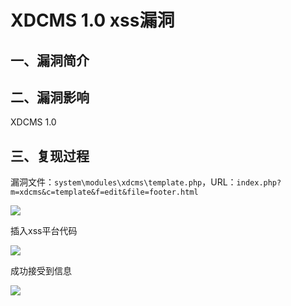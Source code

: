 XDCMS 1.0 xss漏洞
=================

一、漏洞简介
------------

二、漏洞影响
------------

XDCMS 1.0

三、复现过程
------------

漏洞文件：`system\modules\xdcms\template.php`，URL：`index.php?m=xdcms&c=template&f=edit&file=footer.html`

![](./resource/XDCMS1.0xss漏洞/media/rId24.jpg)

插入xss平台代码

![](./resource/XDCMS1.0xss漏洞/media/rId25.jpg)

成功接受到信息

![](./resource/XDCMS1.0xss漏洞/media/rId26.jpg)
